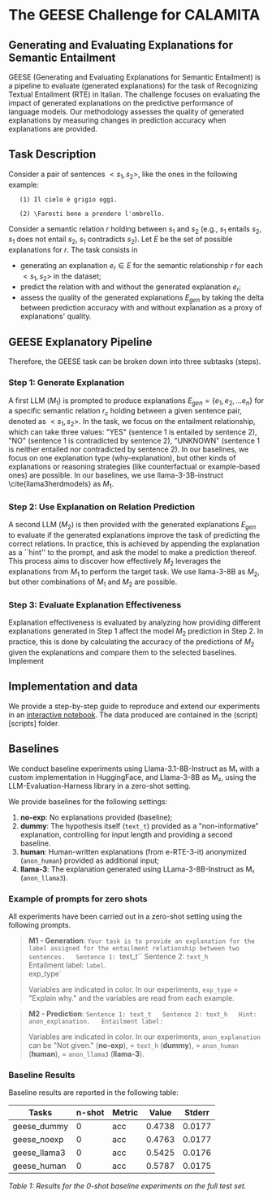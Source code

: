 # The GEESE Challenge for CALAMITA
## Generating and Evaluating Explanations for Semantic Entailment

GEESE (Generating and Evaluating Explanations for Semantic Entailment) is a pipeline to evaluate (generated explanations) for the task of Recognizing Textual Entailment (RTE) in Italian. The challenge focuses on evaluating the impact of generated explanations on the predictive performance of language models. Our methodology assesses the quality of generated explanations by measuring changes in prediction accuracy when explanations are provided.

## Task Description
Consider a pair of sentences $<s_1, s_2>$,  like the ones in the following example:


```text
   (1) Il cielo è grigio oggi.
   
   (2) \Faresti bene a prendere l'ombrello.
```

Consider a semantic relation $r$ holding between $s_1$ and $s_2$ (e.g., $s_1$ entails $s_2$, $s_1$ does not entail $s_2$, $s_1$ contradicts $s_2$). Let $E$ be the set of possible explanations for $r$. The task consists in 
- generating an explanation $e_r \in E$ for the semantic relationship $r$ for each $<s_1, s_2>$ in the dataset;
- predict the relation with and without the generated explanation $e_r$;
- assess the quality of the generated explanations $E_{gen}$ by taking the delta between prediction accuracy with and without explanation as a proxy of explanations' quality. 


## GEESE Explanatory Pipeline
Therefore, the GEESE task can be broken down into three subtasks (steps).

### Step 1: Generate Explanation
A first LLM ($M_1$) is prompted to produce explanations  $E_{gen} = \{e_1, e_2, \dots e_n\}$  for a specific semantic relation $r_c$ holding between a given sentence pair, denoted as  $<s_1, s_2>$. In the task, we focus on the entailment relationship, which can take three values: "YES" 
(sentence 1 is entailed by sentence 2), "NO" (sentence 1 is contradicted by sentence 2), "UNKNOWN" (sentence 1 is neither entailed nor contradicted by sentence 2). In our baselines, we focus on one explanation type (why-explanation), but other kinds of explanations or reasoning strategies (like counterfactual or example-based ones) are possible. In our baselines, we use llama-3-3B-instruct \cite{llama3herdmodels} as $M_1$.

### Step 2:  Use Explanation on Relation Prediction
A second LLM ($M_2$) is then provided with the generated explanations $E_{gen}$ to evaluate if the generated explanations improve the task of predicting the correct relations. In practice, this is achieved by appending the explanation as a ``hint'' to the prompt, and ask the model to make a prediction thereof. This process aims to discover how effectively $M_2$ leverages the explanations from $M_1$ to perform the target task. We use llama-3-8B as $M_2$, but other combinations of $M_1$ and $M_2$ are possible.

### Step 3:  Evaluate Explanation Effectiveness 
Explanation effectiveness is evaluated by analyzing how providing different explanations generated in Step 1 affect the model $M_2$ prediction in Step 2. In practice, this is done by calculating the accuracy of the predictions of $M_2$ given the explanations and compare them to the selected baselines. Implement

## Implementation and data
We provide a step-by-step guide to reproduce and extend our experiments in an [interactive notebook](scripts/run_experiments.ipynb). The data produced are contained in the (script)[scripts] folder.

## Baselines
We conduct baseline experiments using Llama-3.1-8B-Instruct as M₁ with a custom implementation in HuggingFace, and Llama-3-8B as M₂, using the LLM-Evaluation-Harness library in a zero-shot setting.

We provide baselines for the following settings:

1. **no-exp**: No explanations provided (baseline);
2. **dummy**: The hypothesis itself (`text_t`) provided as a "non-informative" explanation, controlling for input length and providing a second baseline.
3. **human**: Human-written explanations (from e-RTE-3-it) anonymized (`anon_human`) provided as additional input;
4. **llama-3**: The explanation generated using LLama-3-8B-Instruct as M₁ (`anon_llama3`).

### Example of prompts for zero shots

All experiments have been carried out in a zero-shot setting using the following prompts.

> **M1 - Generation**: `Your task is to provide an explanation for the label assigned for the entailment relationship between two sentences.  
> Sentence 1: `text_t``
> Sentence 2: `text_h`  
> Entailment label: `label`.  
> exp_type`
> 
> Variables are indicated in color. In our experiments, `exp_type` = "Explain why." and the variables are read from each example.

> **M2 - Prediction**: `Sentence 1: text_t  
> Sentence 2: text_h  
> Hint: anon_explanation.  
> Entailment label:`
> 
> Variables are indicated in color. In our experiments, `anon_explanation` can be "Not given." (**no-exp**), = `text_h` (**dummy**), = `anon_human` (**human**), = `anon_llama3` (**llama-3**).

### Baseline Results

Baseline results are reported in the following table:

| **Tasks**     | **n-shot** | **Metric** | **Value** | **Stderr** |
|---------------|------------|------------|-----------|------------|
| geese_dummy   | 0          | acc        | 0.4738    | 0.0177     |
| geese_noexp   | 0          | acc        | 0.4763    | 0.0177     |
| geese_llama3  | 0          | acc        | 0.5425    | 0.0176     |
| geese_human   | 0          | acc        | 0.5787    | 0.0175     |

*Table 1: Results for the 0-shot baseline experiments on the full test set.*



